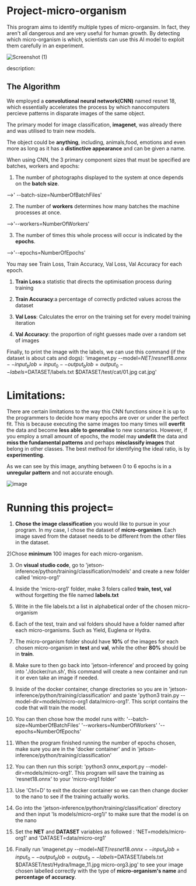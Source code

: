 # Project-micro-organism
 
This program aims to identify multiple types of micro-organsim. In fact, they aren't all dangerous and are very useful for human growth. By detecting which micro-organism is which, scientists can use this AI model to exploit them carefully in an experiment.


![Screenshot (1)](https://github.com/Ariel419/Project-micro-organism/assets/174376607/ffc0ecaa-1769-4a42-8603-5f1907a0869c)

description:



## The Algorithm

We employed a **convolutional neural network(CNN)** named resnet 18, which essentially accelerates the process by which nanocomputers percieve patterns in disparate images of the same object.

The primary model for image classification, **imagenet**, was already there and was utilised to train new models.

The object could be **anything**, including, animals,food, emotions and even more as long as it has a **distinctive appearance** and can be given a name.

When using CNN, the 3 primary component sizes that must be specified are batches, workers and epochs:

1) The number of photographs displayed to the system at once depends on the **batch size**.
   
 -->' --batch-size=NumberOfBatchFiles'
 
2) The number of **workers** determines how many batches the machine processes at once.
   
 -->'--workers=NumberOfWorkers'
 
3) The number of times this whole process will occur is indicated by the **epochs**.

 -->'--epochs=NumberOfEpochs'
 
You may see Train Loss, Train Accuracy, Val Loss, Val Accuracy for each epoch.

1) **Train Loss**:a statistic that directs the optimisation process during training

2) **Train Accuracy**:a percentage of correctly prdicted values across the dataset

3) **Val Loss**: Calculates the error on the training set for every model training iteration

4) **Val Accuracy**: the proportion of right guesses made over a random set of images

Finally, to print the image with the labels, we can use this command (if the dataset is about cats and dogs):
'imagenet.py --model=$NET/resnet18.onnx --input_blob=input_0 --output_blob=output_0 --labels=$DATASET/labels.txt $DATASET/test/cat/01.jpg cat.jpg'

# Limitations:

There are certain limitations to the way this CNN functions since it is up to the programmers to decide how many epochs are over or under the perfect fit.
This is because executing the same images too many times will **overfit** the data and become **less able to generalise** to new scenarios. 
However, if you employ a small amount of epochs, the model may **undefit** the data and **miss the fundamental patterns** and perhaps **misclassify images** that belong in other classes. The best method for identifying the ideal ratio, is by **experimenting**.

As we can see by this image, anything between 0 to 6 epochs is in a **unregular pattern** and not accurate enough. 

![image](https://github.com/Ariel419/Project-micro-organism/assets/174376607/1b0757c7-e8c9-4e75-91b1-dba3ada52c51)


# Running this project=

1) **Chose the image classification** you would like to pursue in your program. In my case, I chose the dataset of **micro-organism**. Each image saved from the dataset needs to be different from the other files in the dataset.

2)Chose **minimum** 100 images for each micro-organism.

3) On **visual studio code**, go to 'jetson-inference/python/training/classification/models' and create a new folder called 'micro-org1'

4) Inside the 'micro-org1' folder, make 3 folers called **train, test, val** without forgetting the file named **labels.txt**

5) Write in the file labels.txt a list in alphabetical order of the chosen micro-organism

6) Each of the test, train and val folders should have a folder named after each micro-organisms. Such as Yield, Euglena or Hydra. 

7) The micro-organism folder should have **10%** of the images for each chosen micro-organism in **test** and **val**, while the other **80%** should be in **train**.

8) Make sure to then go back into 'jetson-inference' and proceed by going into './docker/run.sh', this command will create a new container and run it or even take an image if needed.

9) Inside of the docker container,  change directories so you are in 'jetson-inference/python/training/classification' and paste 'python3 train.py --model-dir=models/micro-org1 data/micro-org1'. This script contains the code that will train the model.

10) You can then chose how the model runs with:
    '--batch-size=NumberOfBatchFiles'
    '--workers=NumberOfWorkers'
    '--epochs=NumberOfEpochs'

11) When the program finished running the number of epochs chosen, make sure you are in the 'docker container' and in 'jetson-inference/python/training/classification'

12) You can then run this script: 'python3 onnx_export.py --model-dir=models/micro-org1'. This program will save the training as 'resnet18.onnx' to your 'micro-org1 folder'

13) Use 'Ctrl+D' to exit the docker container so we can then change docker to the nano to see if the training actually works.

14) Go into the 'jetson-inference/python/training/classification' directory and then input 'ls models/micro-org1/' to make sure that the model is on the nano

15) Set the **NET** and **DATASET** variables as followed : 'NET=models/micro-org1' and 'DATASET=data/micro-org1'

16) Finally run 'imagenet.py --model=$NET/resnet18.onnx --input_blob=input_0 --output_blob=output_0 --labels=$DATASET/labels.txt $DATASET/test/Hydra/Image_11.jpg micro-org3.jpg' to see your image chosen labelled correctly with the type of **micro-organism's name** and **percentage of accuracy**.

